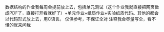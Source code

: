 数据结构的作业我每周会提前放上去，包括单元测试（这个作业我就直接把网页做成PDF了，直接打开看就好了）+单元作业+纸质作业+实验纸质代码。其他的都会以代码形式放上去，用C语言。
仅供参考，不保证全对
注释我会尽量写全，看不懂的就来问我